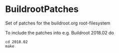 # BuildrootPatches
Set of patches for the buildroot.org root-filesystem


To include the patches into e.g. Buildroot 2018.02 do

    cd 2018.02
    make
